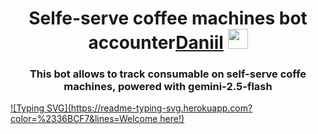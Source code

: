 
<h1 align="center">Selfe-serve coffee machines bot accounter<a href="https://daniilshat.ru/" target="_blank">Daniil</a> 
<img src="https://github.com/blackcater/blackcater/raw/main/images/Hi.gif" height="32"/></h1>
<h3 align="center">This bot allows to track consumable on self-serve coffe machines, powered with gemini-2.5-flash
</h3>

[![Typing SVG](https://readme-typing-svg.herokuapp.com?color=%2336BCF7&lines=Welcome here!)](https://git.io/typing-svg)
